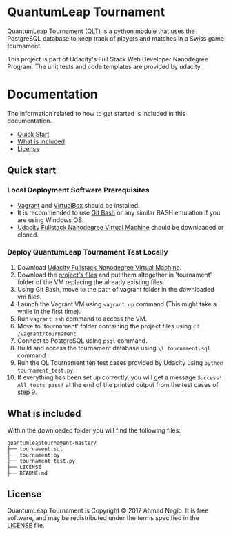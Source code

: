 # QuantumLeap Tournament

QuantumLeap Tournament (QLT) is a python module that uses the PostgreSQL database to keep track of players and matches in a Swiss game tournament.

This project is part of Udacity's Full Stack Web Developer Nanodegree Program. The unit tests and code templates are provided by udacity.

# Documentation

The information related to how to get started is included in this documentation.

- [Quick Start](#quick-start)
- [What is included](#what-is-included)
- [License](#license)

## Quick start

### Local Deployment Software Prerequisites 

- [Vagrant](https://www.vagrantup.com/downloads.html) and [VirtualBox](https://www.virtualbox.org/wiki/Downloads) should be installed.
- It is recommended to use [Git Bash](https://git-for-windows.github.io/) or any similar BASH emulation if you are using Windows OS.
- [Udacity Fullstack Nanodegree Virtual Machine](https://github.com/udacity/fullstack-nanodegree-vm) should be downloaded or cloned.

### Deploy QuantumLeap Tournament Test Locally
1. Download [Udacity Fullstack Nanodegree Virtual Machine](https://github.com/udacity/fullstack-nanodegree-vm).
2. Download the [project's files](https://github.com/ahmadnagib/QuantumLeapTournament) and put them altogether in 'tournament' folder of the VM replacing the already existing files.
3. Using Git Bash, move to the path of vagrant folder in the downloaded vm files.
4. Launch the Vagrant VM using `vagrant up` command (This might take a while in the first time).
5. Run `vagrant ssh` command to access the VM.
6. Move to 'tournament' folder containing the project files using `cd /vagrant/tournament`.
7. Connect to PostgreSQL using `psql` command.
8. Build and access the tournament database using `\i tournament.sql` command
9. Run the QL Tournament ten test cases provided by Udacity using `python tournament_test.py`.
10.  If everything has been set up correctly, you will get a message `Success! All tests pass!` at the end of the printed output from the test cases of step 9.

## What is included

Within the downloaded folder you will find the following files:

```
quantumleaptournament-master/
├── tournament.sql
├── tournament.py
├── tournament_test.py
├── LICENSE
├── README.md
```

## License

QuantumLeap Tournament is Copyright © 2017 Ahmad Nagib. It is free software, and may be redistributed under the terms specified in the [LICENSE](/LICENSE) file.
